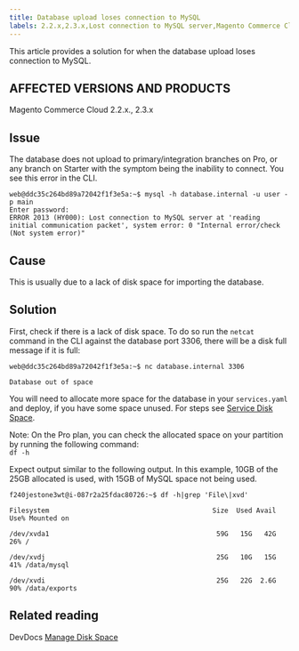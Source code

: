 ```yaml
---
title: Database upload loses connection to MySQL
labels: 2.2.x,2.3.x,Lost connection to MySQL server,Magento Commerce Cloud,database,disk space,how to,lost connection
---
```


This article provides a solution for when the database upload loses connection to MySQL.

## AFFECTED VERSIONS AND PRODUCTS

Magento Commerce Cloud 2.2.x., 2.3.x

## Issue

The database does not upload to primary/integration branches on Pro, or any branch on Starter with the symptom being the inability to connect. You see this error in the CLI.   

<pre class="line-numbers"><code class="language-clike">web@ddc35c264bd89a72042f1f3e5a:~$ mysql -h database.internal -u user -p main
Enter password:
ERROR 2013 (HY000): Lost connection to MySQL server at 'reading initial communication packet', system error: 0 "Internal error/check (Not system error)"
</code></pre>

## Cause

This is usually due to a lack of disk space for importing the database.

## Solution

First, check if there is a lack of disk space. To do so run the `` netcat `` command in the CLI against the database port 3306, there will be a disk full message if it is full: 

<pre class="line-numbers"><code class="language-clike">web@ddc35c264bd89a72042f1f3e5a:~$ nc database.internal 3306 <br/>
Database out of space</code></pre>

You will need to allocate more space for the database in your `` services.yaml `` and deploy, if you have some space unused. For steps see [Service Disk Space](https://devdocs.magento.com/cloud/project/manage-disk-space.html#service-disk-space).

Note: On the Pro plan, you can check the allocated space on your partition by running the following command:  
 <code class="c-mrkdwn__code" data-stringify-type="code">df -h</code>

Expect output similar to the following output. In this example, 10GB of the 25GB allocated is used, with 15GB of MySQL space not being used.

<pre class="line-numbers"><code class="language-clike">f240jestone3wt@i-087r2a25fdac80726:~$ df -h|grep 'File\|xvd'<br/>
Filesystem                                         Size  Used Avail Use% Mounted on<br/>
/dev/xvda1                                          59G   15G   42G  26% /<br/>
/dev/xvdj                                           25G   10G   15G  41% /data/mysql<br/>
/dev/xvdi                                           25G   22G  2.6G  90% /data/exports</code></pre>

## Related reading

DevDocs [Manage Disk Space](https://devdocs.magento.com/cloud/project/manage-disk-space.html)